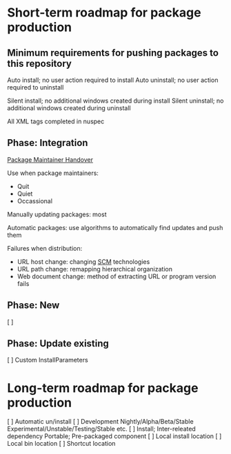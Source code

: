 ﻿# Short-term roadmap for package production

## Minimum requirements for pushing packages to this repository

Auto install; no user action required to install
Auto uninstall; no user action required to uninstall

Silent install; no additional windows created during install
Silent uninstall; no additional windows created during uninstall

All XML tags completed in nuspec

## Phase: Integration

[Package Maintainer Handover](https://github.com/chocolatey/choco/wiki/PackageMantainerHandover)

Use when package maintainers:
* Quit
* Quiet
* Occassional

Manually updating packages: most

Automatic packages: use algorithms to automatically find updates and push them

Failures when distribution:
* URL host change: changing [SCM](https://en.wikipedia.org/wiki/Source_control_management) technologies
* URL path change: remapping hierarchical organization
* Web document change: method of extracting URL or program version fails


## Phase: New

[ ] 

## Phase: Update existing

[ ] Custom InstallParameters

# Long-term roadmap for package production

[ ] Automatic un/install
[ ] Development
      Nightly/Alpha/Beta/Stable
      Experimental/Unstable/Testing/Stable
      etc.
[ ] Install; Inter-releated dependency
    Portable; Pre-packaged component
[ ] Local install location
[ ] Local bin location
[ ] Shortcut location